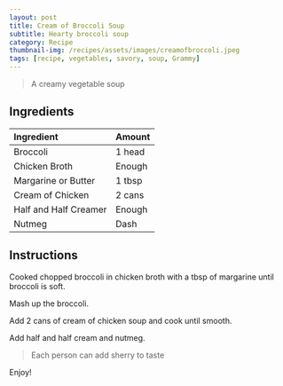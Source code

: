```yaml
---
layout: post
title: Cream of Broccoli Soup
subtitle: Hearty broccoli soup
category: Recipe
thumbnail-img: /recipes/assets/images/creamofbroccoli.jpeg
tags: [recipe, vegetables, savory, soup, Grammy]
---
```


> A creamy vegetable soup

## Ingredients

| Ingredient | Amount|
| :------ |:--- |
| Broccoli | 1 head |
| Chicken Broth | Enough | 
| Margarine or Butter | 1 tbsp |
| Cream of Chicken | 2 cans |
| Half and Half Creamer | Enough |
| Nutmeg | Dash |

## Instructions

Cooked chopped broccoli in chicken broth with a tbsp of margarine until broccoli is soft.

Mash up the broccoli.

Add 2 cans of cream of chicken soup and cook until smooth.

Add half and half cream and nutmeg.

> Each person can add sherry to taste

Enjoy!